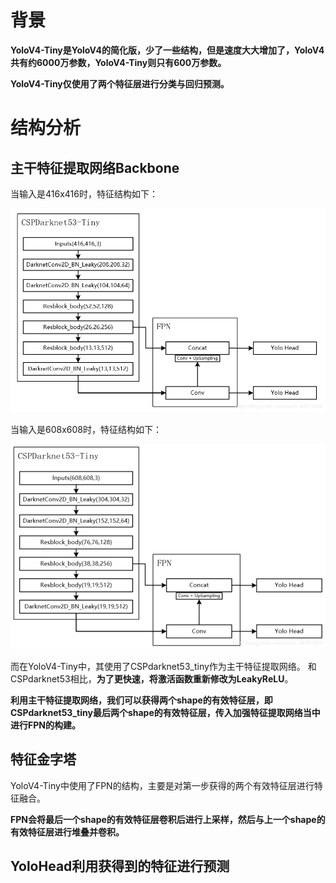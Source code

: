 # 背景

**YoloV4-Tiny是YoloV4的简化版，少了一些结构，但是速度大大增加了，YoloV4共有约6000万参数，YoloV4-Tiny则只有600万参数。**

**YoloV4-Tiny仅使用了两个特征层进行分类与回归预测。**

# 结构分析

## 主干特征提取网络Backbone

当输入是416x416时，特征结构如下：

<img src="../../img/Paper/ObjectDetection/YOLOv4_Backbone_416.png" alt="YOLOv4_Backbone_416" style="zoom:80%;" />

当输入是608x608时，特征结构如下：

<img src="../../img/Paper/ObjectDetection/YOLOv4_Backbone_608.png" alt="YOLOv4_Backbone_608" style="zoom:80%;" />

而在YoloV4-Tiny中，其使用了CSPdarknet53_tiny作为主干特征提取网络。
和CSPdarknet53相比，**为了更快速，将激活函数重新修改为LeakyReLU**。

**利用主干特征提取网络，我们可以获得两个shape的有效特征层，即CSPdarknet53_tiny最后两个shape的有效特征层，传入加强特征提取网络当中进行FPN的构建。**

## 特征金字塔

YoloV4-Tiny中使用了FPN的结构，主要是对第一步获得的两个有效特征层进行特征融合。

**FPN会将最后一个shape的有效特征层卷积后进行上采样，然后与上一个shape的有效特征层进行堆叠并卷积。**

## YoloHead利用获得到的特征进行预测























































